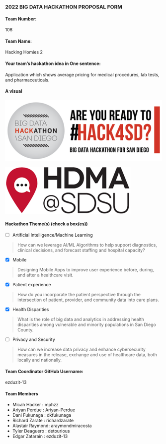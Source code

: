 ### 2022 BIG DATA HACKATHON PROPOSAL FORM

#### Team Number:
106

#### Team Name:
Hacking Homies 2
  
#### Your team’s hackathon idea in One sentence:
Application which shows average pricing for medical procedures, lab tests, and pharmaceuticals.


#### A visual
![bigdatahackathon4sd](https://github.com/BigDataForSanDiego/bigdataforsandiego.github.io/blob/master/templates/img/Hackathon-Promot-Img-1.png?raw=true "Big Data Hackathon for San Diego 2022")  

<img height="10%" width="80%" alt="hdma" src="https://github.com/BigDataForSanDiego/bigdataforsandiego.github.io/blob/master/templates/img/hdma2.png?raw=true"> 


#### Hackathon Theme(s) (check a box(es))
- [ ] Artificial Intelligence/Machine Learning 
> How can we leverage AI/ML Algorithms to help support diagnostics, clinical decisions, and forecast staffing and hospital capacity?
- [X] Mobile
> Designing Mobile Apps to improve user experience before, during, and after a healthcare visit.
- [X] Patient experience
> How do you incorporate the patient perspective through the intersection of patient, provider, and community data into care plans.
- [X] Health Disparities
> What is the role of big data and analytics in addressing health disparities among vulnerable and minority populations in San Diego County.
- [ ] Privacy and Security
> How can we increase data privacy and enhance cybersecurity measures in the release, exchange and use of healthcare data, both locally and nationally.

#### Team Coordinator GitHub Username:
ezduzit-13

#### Team Members 
- Micah Hacker : mphzz
- Ariyan Perdue : Ariyan-Perdue
- Dani Fukunaga : dkfukunaga 
- Richard Zarate : richardzarate
- Alastair Raymond: araymondmiracosta
- Tyler Deaguero : detourious
- Edgar Zatarain : ezduzit-13

